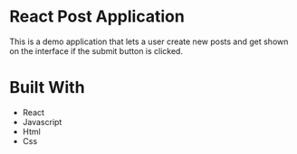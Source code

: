 # React Post Application

This is a demo application that lets a user create new posts and get shown on the interface if the submit button is clicked.

# Built With
- React
- Javascript
- Html
- Css